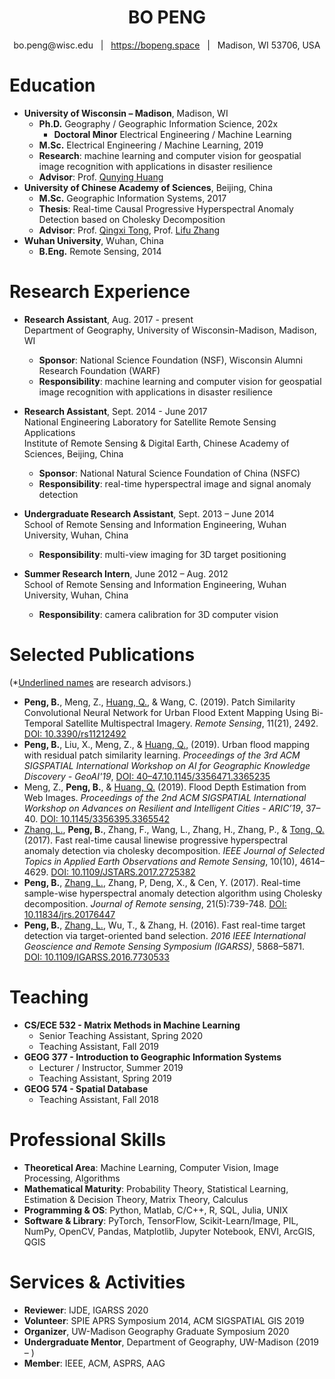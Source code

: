 # <center>BO PENG</center>
<center>bo.peng@wisc.edu &nbsp; | &nbsp; <a href="https://bopeng.space">https://bopeng.space</a> &nbsp; | &nbsp; Madison, WI 53706, USA</center>

# Education
* **University of Wisconsin – Madison**, Madison, WI
  * **Ph.D.** Geography / Geographic Information Science, 202x
    * **Doctoral Minor** Electrical Engineering / Machine Learning
  * **M.Sc.** Electrical Engineering / Machine Learning, 2019
  * **Research**: machine learning and computer vision for geospatial image recognition with applications in disaster resilience
  * **Advisor**: Prof. [Qunying Huang](https://geography.wisc.edu/profile.php?p=111)
* **University of Chinese Academy of Sciences**, Beijing, China
  * **M.Sc.** Geographic Information Systems, 2017
  * **Thesis**: Real-time Causal Progressive Hyperspectral Anomaly Detection based on Cholesky Decomposition
  * **Advisor**: Prof. [Qingxi Tong](http://hylab.radi.ac.cn/esite/a/Staff/Academician/2015/1206/359.html), Prof. [Lifu Zhang](http://hylab.radi.ac.cn/esite/a/Staff/Professor/2017/0531/360.html)
* **Wuhan University**, Wuhan, China
  * **B.Eng.** Remote Sensing, 2014

# Research Experience
* **Research Assistant**, Aug. 2017 - present <br>
Department of Geography, University of Wisconsin-Madison, Madison, WI<br>
  * **Sponsor**: National Science Foundation (NSF), Wisconsin Alumni Research Foundation (WARF)
  * **Responsibility**: machine learning and computer vision for geospatial image recognition with applications in disaster resilience

* **Research Assistant**, Sept. 2014 - June 2017<br>
National Engineering Laboratory for Satellite Remote Sensing Applications<br>
Institute of Remote Sensing & Digital Earth, Chinese Academy of Sciences, Beijing, China<br>
  * **Sponsor**: National Natural Science Foundation of China (NSFC)
  * **Responsibility**: real-time hyperspectral image and signal anomaly detection

* **Undergraduate Research Assistant**, Sept. 2013 – June 2014<br>
School of Remote Sensing and Information Engineering, Wuhan University, Wuhan, China
  * **Responsibility**: multi-view imaging for 3D target positioning 

* **Summer Research Intern**, June 2012 – Aug. 2012<br>
School of Remote Sensing and Information Engineering, Wuhan University, Wuhan, China
  * **Responsibility**: camera calibration for 3D computer vision
  
# Selected Publications
(*<u>Underlined names</u> are research advisors.)
* **Peng, B.**, Meng, Z., <u>Huang, Q.</u>, & Wang, C. (2019). Patch Similarity Convolutional Neural Network for Urban Flood Extent Mapping Using Bi-Temporal Satellite Multispectral Imagery. *Remote Sensing*, 11(21), 2492. [DOI: 10.3390/rs11212492](https://doi.org/10.3390/rs11212492)
* **Peng, B.**, Liu, X., Meng, Z., & <u>Huang, Q.,</u> (2019). Urban flood mapping with residual patch similarity learning. *Proceedings of the 3rd ACM SIGSPATIAL International Workshop on AI for Geographic Knowledge Discovery - GeoAI'19*, [DOI: 40–47.10.1145/3356471.3365235](https://doi.org/40–47.10.1145/3356471.3365235)
* Meng, Z., **Peng, B.**, & <u>Huang, Q.</u> (2019). Flood Depth Estimation from Web Images. *Proceedings of the 2nd ACM SIGSPATIAL International Workshop on Advances on Resilient and Intelligent Cities - ARIC’19*, 37–40. [DOI: 10.1145/3356395.3365542](https://doi.org/10.1145/3356395.3365542)
* <u>Zhang, L.</u>, **Peng, B.**, Zhang, F., Wang, L., Zhang, H., Zhang, P., & <u>Tong, Q.</u> (2017). Fast real-time causal linewise progressive hyperspectral anomaly detection via cholesky decomposition. *IEEE Journal of Selected Topics in Applied Earth Observations and Remote Sensing*, 10(10), 4614–4629. [DOI: 10.1109/JSTARS.2017.2725382](https://doi.org/10.1109/JSTARS.2017.2725382)
* **Peng, B.**, <u>Zhang, L.</u>, Zhang, P, Deng, X., & Cen, Y. (2017). Real-time sample-wise hyperspectral anomaly detection algorithm using Cholesky decomposition. *Journal of Remote sensing*, 21(5):739-748. [DOI: 10.11834/jrs.20176447](https://doi.org/10.11834/jrs.20176447)
* **Peng, B.**, <u>Zhang, L.</u>, Wu, T., & Zhang, H. (2016). Fast real-time target detection via target-oriented band selection. *2016 IEEE International Geoscience and Remote Sensing Symposium (IGARSS)*, 5868–5871. [DOI: 10.1109/IGARSS.2016.7730533](https://doi.org/10.1109/IGARSS.2016.7730533)

# Teaching
* **CS/ECE 532 - Matrix Methods in Machine Learning**
  * Senior Teaching Assistant, Spring 2020
  * Teaching Assistant, Fall 2019
* **GEOG 377 - Introduction to Geographic Information Systems**
  * Lecturer / Instructor, Summer 2019
  * Teaching Assistant, Spring 2019
* **GEOG 574 - Spatial Database**
  * Teaching Assistant, Fall 2018

# Professional Skills
* **Theoretical Area**: Machine Learning, Computer Vision, Image Processing, Algorithms
* **Mathematical Maturity**: Probability Theory, Statistical Learning, Estimation & Decision Theory, Matrix Theory, Calculus
* **Programming & OS**: Python, Matlab, C/C++, R, SQL, Julia, UNIX
* **Software & Library**: PyTorch, TensorFlow, Scikit-Learn/Image, PIL, NumPy, OpenCV, Pandas, Matplotlib, Jupyter Notebook, ENVI, ArcGIS, QGIS

# Services & Activities
* **Reviewer**: IJDE, IGARSS 2020
* **Volunteer**: SPIE APRS Symposium 2014, ACM SIGSPATIAL GIS 2019
* **Organizer**, UW-Madison Geography Graduate Symposium 2020
* **Undergraduate Mentor**, Department of Geography, UW-Madison (2019 – )
* **Member**: IEEE, ACM, ASPRS, AAG